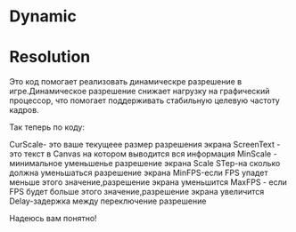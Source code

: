 # Dynamic
# Resolution

Это код помогает реализовать динамическре разрешение в игре.Динамическое разрешение снижает нагрузку на графический процессор, что помогает поддерживать стабильную целевую частоту кадров. 


Так теперь по коду:

CurScale- это ваше текущеее размер разрешения экрана
ScreenText - это текст в Canvas на котором выводится вся информация
MinScale - минимальное уменьшенье разрешение экрана
Scale STep-на сколько должна уменьшаться разрешение экрана
MinFPS-если FPS упадет меньше этого значение,разрешение экрана уменьшится
MaxFPS - если FPS будет больше этого значение,разрешение экрана увеличится
Delay-задержка между переключение разрешение


Надеюсь вам понятно!
